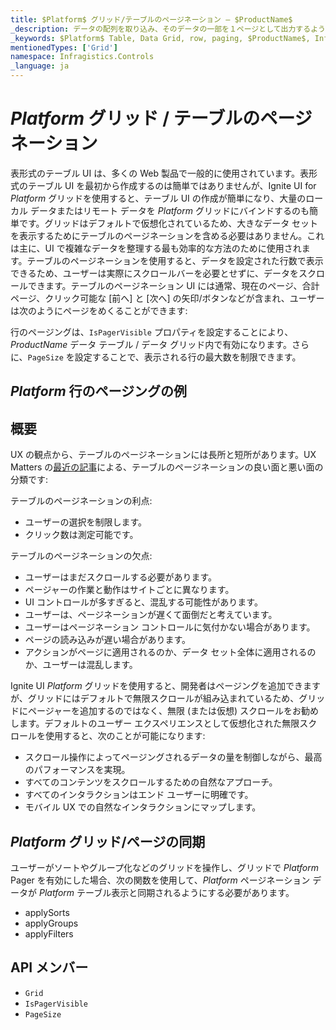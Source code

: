 ```yaml
---
title: $Platform$ グリッド/テーブルのページネーション – $ProductName$
_description: データの配列を取り込み、そのデータの一部を１ページとして出力するように設計されたインフラジスティックスの $Platform$ グリッド コンポーネントの Pager を是非お試しください。
_keywords: $Platform$ Table, Data Grid, row, paging, $ProductName$, Infragistics, $Platform$ テーブル, データ グリッド, 行のページング, インフラジスティックス
mentionedTypes: ['Grid']
namespace: Infragistics.Controls
_language: ja
---
```


# $Platform$ グリッド / テーブルのページネーション

表形式のテーブル UI は、多くの Web 製品で一般的に使用されています。表形式のテーブル UI を最初から作成するのは簡単ではありませんが、Ignite UI for $Platform$ グリッドを使用すると、テーブル UI の作成が簡単になり、大量のローカル データまたはリモート データを $Platform$ グリッドにバインドするのも簡単です。グリッドはデフォルトで仮想化されているため、大きなデータ セットを表示するためにテーブルのページネーションを含める必要はありません。これは主に、UI で複雑なデータを整理する最も効率的な方法のために使用されます。テーブルのページネーションを使用すると、データを設定された行数で表示できるため、ユーザーは実際にスクロールバーを必要とせずに、データをスクロールできます。テーブルのページネーション UI には通常、現在のページ、合計ページ、クリック可能な [前へ] と [次へ] の矢印/ボタンなどが含まれ、ユーザーは次のようにページをめくることができます:

行のページングは、`IsPagerVisible` プロパティを設定することにより、$ProductName$ データ テーブル / データ グリッド内で有効になります。さらに、`PageSize` を設定することで、表示される行の最大数を制限できます。

## $Platform$ 行のページングの例

<code-view style="height: 600px"
           data-demos-base-url="{environment:dvDemosBaseUrl}"
           iframe-src="{environment:dvDemosBaseUrl}/grids/data-grid-pager"
           alt="$Platform$ 行のページングの例"
           github-src="grids/data-grid/pager">
</code-view>

<div class="divider--half"></div>

## 概要

UX の観点から、テーブルのページネーションには長所と短所があります。UX Matters の[最近の記事](https://www.uxmatters.com/mt/archives/2018/11/paging-scrolling-and-infinite-scroll.php)による、テーブルのページネーションの良い面と悪い面の分類です:

テーブルのページネーションの利点:

- ユーザーの選択を制限します。
- クリック数は測定可能です。

テーブルのページネーションの欠点:

- ユーザーはまだスクロールする必要があります。
- ページャーの作業と動作はサイトごとに異なります。
- UI コントロールが多すぎると、混乱する可能性があります。
- ユーザーは、ページネーションが遅くて面倒だと考えています。
- ユーザーはページネーション コントロールに気付かない場合があります。
- ページの読み込みが遅い場合があります。
- アクションがページに適用されるのか、データ セット全体に適用されるのか、ユーザーは混乱します。

Ignite UI $Platform$ グリッドを使用すると、開発者はページングを追加できますが、グリッドにはデフォルトで無限スクロールが組み込まれているため、グリッドにページャーを追加するのではなく、無限 (または仮想) スクロールをお勧めします。デフォルトのユーザー エクスペリエンスとして仮想化された無限スクロールを使用すると、次のことが可能になります:

- スクロール操作によってページングされるデータの量を制御しながら、最高のパフォーマンスを実現。
- すべてのコンテンツをスクロールするための自然なアプローチ。
- すべてのインタラクションはエンド ユーザーに明確です。
- モバイル UX での自然なインタラクションにマップします。

## $Platform$ グリッド/ページの同期

ユーザーがソートやグループ化などのグリッドを操作し、グリッドで $Platform$ Pager を有効にした場合、次の関数を使用して、$Platform$ ページネーション データが $Platform$ テーブル表示と同期されるようにする必要があります。

- applySorts
- applyGroups
- applyFilters

## API メンバー

 - `Grid`
 - `IsPagerVisible`
 - `PageSize`
